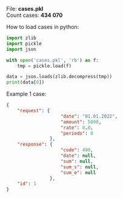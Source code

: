 File: **cases.pkl**\
Count cases: **434 070**

How to load cases in python:
```python
import zlib
import pickle
import json

with open('cases.pkl', 'rb') as f:
    tmp = pickle.load(f)

data = json.loads(zlib.decompress(tmp))
print(data[0])
```
Example 1 case:
```json
{
    "request": {
                    "date": "01.01.2022", 
                    "amount": 5000, 
                    "rate": 0.0, 
                    "periods": 0
                },
    "response": {
                    "code": 400,
                    "date": null,
                    "sum": null,
                    "sum_s": null,
                    "sum_e": null
                },
    "id": 1
}
```